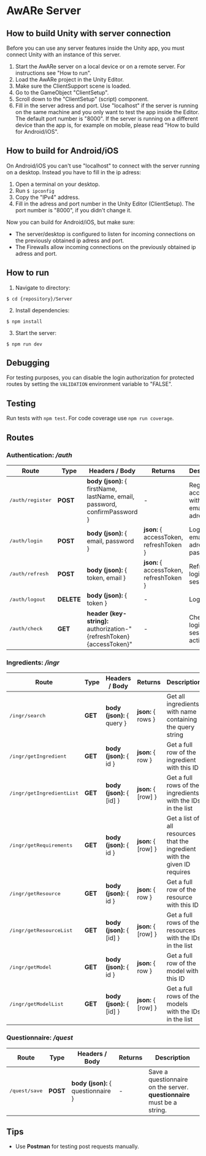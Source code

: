 # AwARe Server

## How to build Unity with server connection

Before you can use any server features inside the Unity app, you must connect Unity with an instance of this server.

1. Start the AwARe server on a local device or on a remote server. For instructions see "How to run".
2. Load the AwARe project in the Unity Editor.
3. Make sure the ClientSupport scene is loaded.
4. Go to the GameObject "ClientSetup".
5. Scroll down to the "ClientSetup" (script) component.
6. Fill in the server adress and port. Use "localhost" if the server is running on the same machine and you only want to test the app inside the Editor. The default port number is "8000". If the server is running on a different device than the app is, for example on mobile, please read "How to build for Android/iOS".

## How to build for Android/iOS

On Android/iOS you can't use "localhost" to connect with the server running on a desktop. Instead you have to fill in the ip adress:
1. Open a terminal on your desktop.
2. Run `$ ipconfig`
3. Copy the "IPv4" address. 
4. Fill in the adress and port number in the Unity Editor (ClientSetup). The port number is "8000", if you didn't change it.

Now you can build for Android/iOS, but make sure:
- The server/desktop is configured to listen for incoming connections on the previously obtained ip adress and port.
- The Firewalls allow incoming connections on the previously obtained ip adress and port.


## How to run

1. Navigate to directory:

```console
$ cd {repository}/Server
```

2. Install dependencies:

```console
$ npm install
```

3. Start the server:

```console
$ npm run dev
```



## Debugging

For testing purposes, you can disable the login authorization for protected routes
by setting the `VALIDATION` environment variable to "FALSE".

## Testing

Run tests with `npm test`. For code coverage use `npm run coverage`.

## Routes

### Authentication: _/auth_

<table >
<thead>
  <tr>
    <th>Route</span></th>
    <th>Type</th>
    <th>Headers / Body</th>
    <th>Returns</th>
    <th>Description</th>
  </tr>
</thead>
<tbody>
  <tr>
    <td><pre>/auth/register</pre></td>
    <td><b>POST</b></td>
    <td><b>body (json):</b> { firstName, lastName, email, password, confirmPassword }</td>
    <td> - </td>
    <td> Register an account with an email adress</td>
  </tr>
  <tr>
    <td><pre>/auth/login</pre></td>
    <td><b>POST</b></td>
    <td><b>body (json):</b> { email, password }</td>
    <td><b>json:</b> { accessToken, refreshToken }</td>
    <td> Login with email adress and password.</td>
  </tr>
  <tr>
    <td><pre>/auth/refresh</pre></td>
    <td><b>POST</b></td>
    <td><b>body (json):</b> { token, email }</td>
    <td><b>json:</b> { accessToken, refreshToken }</td>
    <td> Refresh login session </td>
  </tr>
  <tr>
    <td><pre>/auth/logout</pre></td>
    <td><b>DELETE</b></td>
    <td><b>body (json):</b> { token }</td>
    <td>-</td>
    <td> Logout </td>
  </tr>
  <tr>
    <td><pre>/auth/check</pre></td>
    <td><b>GET</b></td>
    <td><b>header (key-string):</b> authorization-"{refreshToken} {accessToken}"</td>
    <td>-</td>
    <td> Check if login session is active </td>
  </tr>
</tbody>
</table>

### Ingredients: _/ingr_

<table >
<thead>
  <tr>
    <th>Route</span></th>
    <th>Type</th>
    <th>Headers / Body</th>
    <th>Returns</th>
    <th>Description</th>
  </tr>
</thead>
<tbody>
  <tr>
    <td><pre>/ingr/search</pre></td>
    <td><b>GET</b></td>
    <td><b>body (json):</b> { query }</td>
    <td><b>json:</b> { rows }</td>
    <td> Get all ingredients with name containing the query string </td>
  </tr>
    <tr>
    <td><pre>/ingr/getIngredient</pre></td>
    <td><b>GET</b></td>
    <td><b>body (json):</b> { id }</td>
    <td><b>json:</b> { row }</td>
    <td> Get a full row of the ingredient with this ID </td>
  </tr>
  </tr>
    <tr>
    <td><pre>/ingr/getIngredientList</pre></td>
    <td><b>GET</b></td>
    <td><b>body (json):</b> { [id] }</td>
    <td><b>json:</b> { [row] }</td>
    <td> Get a full rows of the ingredients with the IDs in the list </td>
  </tr>
  </tr>
    <tr>
    <td><pre>/ingr/getRequirements</pre></td>
    <td><b>GET</b></td>
    <td><b>body (json):</b> { id }</td>
    <td><b>json:</b> { [row] }</td>
    <td> Get a list of all resources that the ingredient with the given ID requires </td>
  </tr>
  </tr>
    <tr>
    <td><pre>/ingr/getResource</pre></td>
    <td><b>GET</b></td>
    <td><b>body (json):</b> { id }</td>
    <td><b>json:</b> { row }</td>
    <td> Get a full row of the resource with this ID </td>
  </tr>
  </tr>
    <tr>
    <td><pre>/ingr/getResourceList</pre></td>
    <td><b>GET</b></td>
    <td><b>body (json):</b> { [id] }</td>
    <td><b>json:</b> { [row] }</td>
    <td> Get a full rows of the resources with the IDs in the list </td>
  </tr>
  </tr>
    <tr>
    <td><pre>/ingr/getModel</pre></td>
    <td><b>GET</b></td>
    <td><b>body (json):</b> { id }</td>
    <td><b>json:</b> { row }</td>
    <td> Get a full row of the model with this ID </td>
  </tr>
  </tr>
    <tr>
    <td><pre>/ingr/getModelList</pre></td>
    <td><b>GET</b></td>
    <td><b>body (json):</b> { [id] }</td>
    <td><b>json:</b> { [row] }</td>
    <td> Get a full rows of the models with the IDs in the list </td>
  </tr>
</tbody>
</table>

### Questionnaire: _/quest_

<table >
<thead>
  <tr>
    <th>Route</span></th>
    <th>Type</th>
    <th>Headers / Body</th>
    <th>Returns</th>
    <th>Description</th>
  </tr>
</thead>
<tbody>
  <tr>
    <td><pre>/quest/save</pre></td>
    <td><b>POST</b></td>
    <td><b>body (json):</b> { questionnaire }</td>
    <td>-</td>
    <td> Save a questionnaire on the server. <b>questionnaire</b> must be a string.  </td>
  
</tbody>
</table>

## Tips

- Use **Postman** for testing post requests manually.
